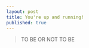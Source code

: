 ```yaml
---
layout: post
title: You're up and running!
published: true
---
```


<blockquote>TO BE OR NOT TO BE</blockquote>

